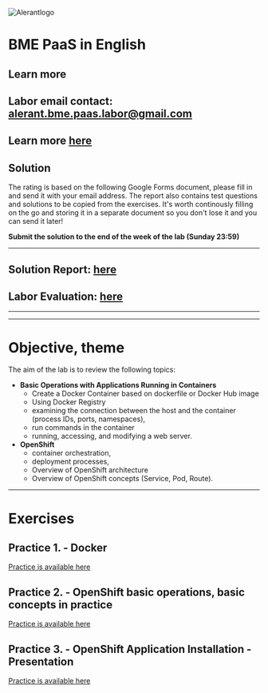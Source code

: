 ![Alerantlogo](https://www.alerant.hu/img/logo.svg)
# BME PaaS in English
## Learn more

**Labor email contact:** alerant.bme.paas.labor@gmail.com
---
**Learn more** [here](docs/Tudnivalok.md)
---

## Solution
The rating is based on the following Google Forms document, please fill in and send it with your  email address.
The report also contains test questions and solutions to be copied from the exercises. It's worth continously filling on the go and storing it in a separate document so you don't lose it and you can send it later!

**Submit the solution to the end of the week of the lab (Sunday 23:59)**

---
**Solution Report:** [here](https://docs.google.com/forms/d/e/1FAIpQLScBZvVxk4YBLK4rNpDLmailXvH94WrWFZrmSd_79YNCrVsgHA/viewform?usp=sf_link)
---
**Labor Evaluation:** [here](https://docs.google.com/forms/d/e/1FAIpQLSe-DAhaU2S1IrZKBChSlLnq-IvkD1veEQGi_yx0zLQhYkh40w/viewform?usp=sf_link)
---

---

---
# Objective, theme
The aim of the lab is to review the following topics:
- **Basic Operations with Applications Running in Containers**
  - Create a Docker Container based on dockerfile or Docker Hub image
  - Using Docker Registry
  - examining the connection between the host and the container (process IDs, ports, namespaces),
  - run commands in the container
  - running, accessing, and modifying a web server.
- **OpenShift**
  - container orchestration,
  - deployment processes,
  - Overview of OpenShift architecture
  - Overview of OpenShift concepts (Service, Pod, Route).
---

# Exercises
## Practice 1. - Docker
[Practice is available here](docs/Gyakorlat1.md)
## Practice 2. - OpenShift basic operations, basic concepts in practice
[Practice is available here](docs/Gyakorlat2.md)
## Practice 3. - OpenShift Application Installation - Presentation
[Practice is available here](docs/Gyakorlat3.md)
